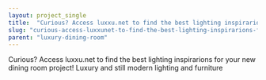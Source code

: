 ```yaml
---
layout: project_single
title:  "Curious? Access luxxu.net to find the best lighting inspirarions for your new dining room project! Luxury and still modern lighting and furniture"
slug: "curious-access-luxxunet-to-find-the-best-lighting-inspirarions-for-your-new-dining-room"
parent: "luxury-dining-room"
---
```

Curious? Access luxxu.net to find the best lighting inspirarions for your new dining room project! Luxury and still modern lighting and furniture